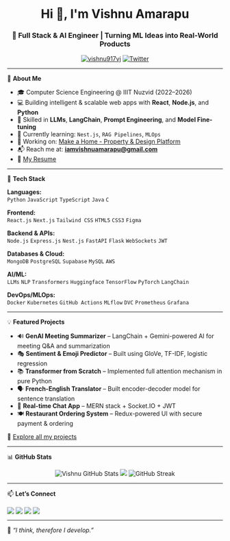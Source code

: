 <h1 align="center">Hi 👋, I'm Vishnu Amarapu</h1>
<h3 align="center">🚀 Full Stack & AI Engineer | Turning ML Ideas into Real-World Products</h3>

<p align="center">
  <a href="https://github.com/Vishnu917vj"><img src="https://komarev.com/ghpvc/?username=vishnu917vj&label=Profile%20views&color=0e75b6&style=flat" alt="vishnu917vj" /></a>
  <a href="https://twitter.com/avishnu16869631"><img src="https://img.shields.io/twitter/follow/avishnu16869631?logo=twitter&style=for-the-badge" alt="Twitter" /></a>
</p>

---

🌟 **About Me**

- 🎓 Computer Science Engineering @ IIIT Nuzvid (2022–2026)
- 💻 Building intelligent & scalable web apps with **React**, **Node.js**, and **Python**
- 🧠 Skilled in **LLMs**, **LangChain**, **Prompt Engineering**, and **Model Fine-tuning**
- 🌱 Currently learning: `Nest.js`, `RAG Pipelines`, `MLOps`
- 🔭 Working on: [Make a Home - Property & Design Platform](https://v-app-frontend-dgpv.vercel.app)
- 📬 Reach me at: **iamvishnuamarapu@gmail.com**
- 📄 [My Resume](https://drive.google.com/file/d/1Th6xWvd497sTnVct93fBGJ8YkvJra440/view?usp=drive_link)

---

🎯 **Tech Stack**

**Languages:**  
`Python` `JavaScript` `TypeScript` `Java` `C`

**Frontend:**  
`React.js` `Next.js` `Tailwind CSS` `HTML5` `CSS3` `Figma`

**Backend & APIs:**  
`Node.js` `Express.js` `Nest.js` `FastAPI` `Flask` `WebSockets` `JWT`

**Databases & Cloud:**  
`MongoDB` `PostgreSQL` `Supabase` `MySQL` `AWS`

**AI/ML:**  
`LLMs` `NLP` `Transformers` `Huggingface` `TensorFlow` `PyTorch` `LangChain`

**DevOps/MLOps:**  
`Docker` `Kubernetes` `GitHub Actions` `MLflow` `DVC` `Prometheus` `Grafana`

---

💡 **Featured Projects**

- 🔊 **GenAI Meeting Summarizer** – LangChain + Gemini-powered AI for meeting Q&A and summarization  
- 🎭 **Sentiment & Emoji Predictor** – Built using GloVe, TF-IDF, logistic regression  
- 📚 **Transformer from Scratch** – Implemented full attention mechanism in pure Python  
- 🗣️ **French-English Translator** – Built encoder-decoder model for sentence translation  
- 💬 **Real-time Chat App** – MERN stack + Socket.IO + JWT  
- 🍽️ **Restaurant Ordering System** – Redux-powered UI with secure payment & ordering

🔗 [Explore all my projects](https://github.com/Vishnu917vj?tab=repositories)

---

📊 **GitHub Stats**

<p align="center">
  <img src="https://github-readme-stats.vercel.app/api?username=vishnu917vj&show_icons=true&theme=radical" alt="Vishnu GitHub Stats"/>
  <img src="https://github-readme-stats.vercel.app/api/top-langs/?username=vishnu917vj&layout=compact&theme=radical"/>
  <img src="https://github-readme-streak-stats.herokuapp.com/?user=vishnu917vj&theme=radical" alt="GitHub Streak"/>
</p>

---

📫 **Let’s Connect**

<p align="left">
  <a href="https://twitter.com/avishnu16869631" target="blank"><img align="center" src="https://img.shields.io/badge/Twitter-1DA1F2?style=flat-square&logo=twitter&logoColor=white" /></a>
  <a href="https://www.leetcode.com/vi___csnuz" target="blank"><img align="center" src="https://img.shields.io/badge/LeetCode-FFA116?style=flat-square&logo=leetcode&logoColor=white" /></a>
  <a href="https://linkedin.com/in/vishnu-amarapu-373a30212" target="blank"><img align="center" src="https://img.shields.io/badge/LinkedIn-0077B5?style=flat-square&logo=linkedin&logoColor=white" /></a>
  <a href="mailto:iamvishnuamarapu@gmail.com" target="blank"><img align="center" src="https://img.shields.io/badge/Gmail-D14836?style=flat-square&logo=gmail&logoColor=white" /></a>
</p>

---

🧠 *“I think, therefore I develop.”*

